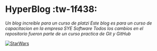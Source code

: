 # HyperBlog :tw-1f438:
*Un blog increible para un curso de platzi*
*Este blog es para un curso de capacitacion en la empresa SYE Software*
*Todos los cambios en el repositorio fueron parte de un curso practica de Git y GitHub*

[![StarWars](https://lumiere-a.akamaihd.net/v1/images/starwars_e58d682b.png?region=0,14,768,432 "StarWars")](http://lumiere-a.akamaihd.net/v1/images/starwars_e58d682b.png?region=0,14,768,432 "StarWars") 
